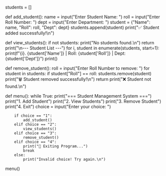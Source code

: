 students = []

def add_student():
    name = input("Enter Student Name: ")
    roll = input("Enter Roll Number: ")
    dept = input("Enter Department: ")
    student = {"Name": name, "Roll": roll, "Dept": dept}
    students.append(student)
    print("✅ Student added successfully!\n")

def view_students():
    if not students:
        print("No students found.\n")
        return
    print("\n--- Student List ---")
    for i, student in enumerate(students, start=1):
        print(f"{i}. {student['Name']} | Roll: {student['Roll']} | Dept: {student['Dept']}")
    print()

def remove_student():
    roll = input("Enter Roll Number to remove: ")
    for student in students:
        if student["Roll"] == roll:
            students.remove(student)
            print("🗑️ Student removed successfully!\n")
            return
    print("❌ Student not found.\n")

def menu():
    while True:
        print("=== Student Management System ===")
        print("1. Add Student")
        print("2. View Students")
        print("3. Remove Student")
        print("4. Exit")
        choice = input("Enter your choice: ")

        if choice == "1":
            add_student()
        elif choice == "2":
            view_students()
        elif choice == "3":
            remove_student()
        elif choice == "4":
            print("👋 Exiting Program...")
            break
        else:
            print("Invalid choice! Try again.\n")

menu()
